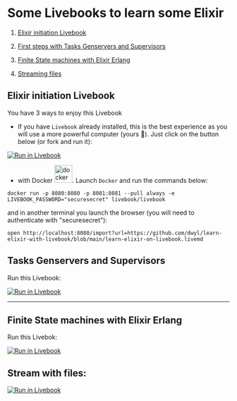 # Some Livebooks to learn some Elixir

1. [Elixir initiation Livebook](#elixir-initiation-livebook)
  
2. [First steps with Tasks Genservers and Supervisors](#first-steps-with-tasks-genservers-and-supervisors)

3. [Finite State machines with Elixir Erlang](#finite-state-machines-with-elixir-erlang)

4. [Streaming files](#stream-with-files)


## Elixir initiation Livebook

You have 3 ways to enjoy this Livebook

- If you have `Livebook` already installed, this is the best experience as you will use a more powerful computer (yours 🥳). Just click on the button below (or fork and run it):

[![Run in Livebook](https://livebook.dev/badge/v1/blue.svg)](https://livebook.dev/run?url=https%3A%2F%2Fgithub.com%2Fdwyl%2Flearn-elixir-with-livebook%2Fblob%2Fmain%2Flearn-elixir-on-livebook.livemd)

- with Docker
 <img src="https://user-images.githubusercontent.com/6793008/216023769-d2693462-1864-4204-b7cf-67378fce6d49.png" with="30" height="40" alt="docker"/>. 
Launch `Docker` and run the commands below:

```
docker run -p 8080:8080 -p 8081:8081 --pull always -e LIVEBOOK_PASSWORD="securesecret" livebook/livebook
```

and in another terminal you launch the browser (you will need to authenticate with "securesecret"):

```
open http://localhost:8080/import?url=https://github.com/dwyl/learn-elixir-with-livebook/blob/main/learn-elixir-on-livebook.livemd
```


## Tasks Genservers and Supervisors

Run this Livebook:

[![Run in Livebook](https://livebook.dev/badge/v1/blue.svg)](https://livebook.dev/run?url=https%3A%2F%2Fgithub.com%2Fdwyl%2Flearn-elixir-with-livebook%2Fblob%2Fmain%2Ftasks-genservers.livemd)

<hr />

## Finite State machines with Elixir Erlang

Run this Livebok:

[![Run in Livebook](https://livebook.dev/badge/v1/gray.svg)](https://livebook.dev/run?url=https%3A%2F%2Fgithub.com%2Fdwyl%2Flearn-elixir-with-livebook%2Fblob%2Fmain%2Fstream-files.livemd)


## Stream with files:

[![Run in Livebook](https://livebook.dev/badge/v1/gray.svg)](https://livebook.dev/run?url=https%3A%2F%2Fgithub.com%2Fdwyl%2Flearn-elixir-with-livebook%2Fblob%2Fmain%2Fstate-machines.livemd)
